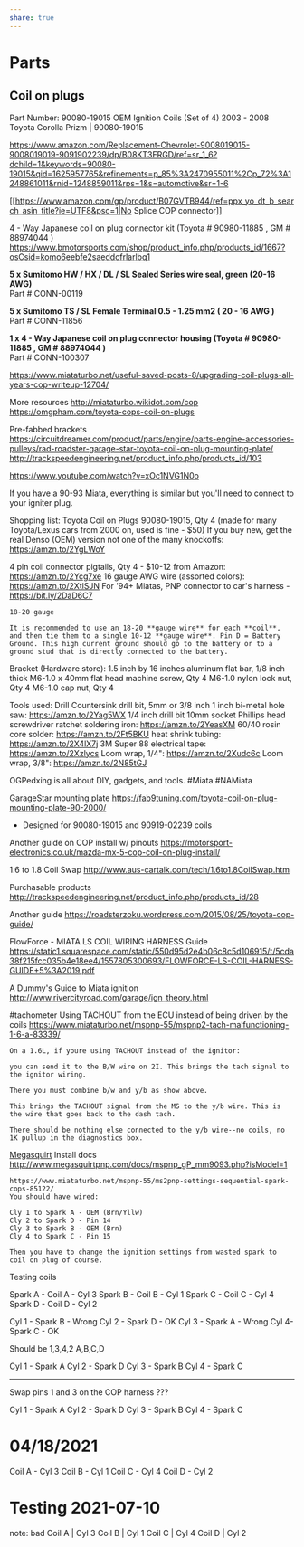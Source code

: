 ```yaml
---
share: true
---
```



# Parts
## Coil on plugs
Part Number: 90080-19015
OEM Ignition Coils (Set of 4) 2003 - 2008 Toyota Corolla Prizm | 90080-19015

https://www.amazon.com/Replacement-Chevrolet-9008019015-9008019019-9091902239/dp/B08KT3FRGD/ref=sr_1_6?dchild=1&keywords=90080-19015&qid=1625957765&refinements=p_85%3A2470955011%2Cp_72%3A1248861011&rnid=1248859011&rps=1&s=automotive&sr=1-6


[[https://www.amazon.com/gp/product/B07GVTB944/ref=ppx_yo_dt_b_search_asin_title?ie=UTF8&psc=1|No Splice COP connector]]

4 - Way Japanese coil on plug connector kit (Toyota # 90980-11885 , GM # 88974044 )
https://www.bmotorsports.com/shop/product_info.php/products_id/1667?osCsid=komo6eebfe2saeddofrlarlbq1

 **5 x Sumitomo HW / HX / DL / SL Sealed Series wire seal, green (20-16 AWG)**   
Part # CONN-00119

**5 x Sumitomo TS / SL Female Terminal 0.5 - 1.25 mm2 ( 20 - 16 AWG )**    
Part # CONN-11856

**1 x 4 - Way Japanese coil on plug connector housing (Toyota # 90980-11885 , GM # 88974044 )**     
Part # CONN-100307



https://www.miataturbo.net/useful-saved-posts-8/upgrading-coil-plugs-all-years-cop-writeup-12704/

More resources
http://miataturbo.wikidot.com/cop
https://omgpham.com/toyota-cops-coil-on-plugs

Pre-fabbed brackets
https://circuitdreamer.com/product/parts/engine/parts-engine-accessories-pulleys/rad-roadster-garage-star-toyota-coil-on-plug-mounting-plate/
http://trackspeedengineering.net/product_info.php/products_id/103


https://www.youtube.com/watch?v=xOc1NVG1N0o

If you have a 90-93 Miata, everything is similar but you'll need to connect to your igniter plug.

Shopping list:
Toyota Coil on Plugs 90080-19015, Qty 4 (made for many Toyota/Lexus cars from 2000 on, used is fine - $50)  If you buy new, get the real Denso (OEM) version not one of the many knockoffs: https://amzn.to/2YgLWoY

4 pin coil connector pigtails, Qty 4 - $10-12 from Amazon: https://amzn.to/2Ycg7xe
16 gauge AWG wire (assorted colors): https://amzn.to/2XtlSJN
For '94+ Miatas, PNP connector to car's harness - https://bit.ly/2DaD6C7


```
18-20 gauge

It is recommended to use an 18-20 **gauge wire** for each **coil**, and then tie them to a single 10-12 **gauge wire**. Pin D = Battery Ground. This high current ground should go to the battery or to a ground stud that is directly connected to the battery.
```

Bracket (Hardware store):
1.5 inch by 16 inches aluminum flat bar, 1/8 inch thick
M6-1.0 x 40mm flat head machine screw, Qty 4
M6-1.0 nylon lock nut, Qty 4
M6-1.0 cap nut, Qty 4

Tools used:
Drill
Countersink drill bit, 5mm or 3/8 inch 
1 inch bi-metal hole saw: https://amzn.to/2Yag5WX
1/4 inch drill bit
10mm socket
Phillips head screwdriver
ratchet
soldering iron: https://amzn.to/2YeasXM
60/40 rosin core solder: https://amzn.to/2Ft5BKU
heat shrink tubing: https://amzn.to/2X4lX7j
3M Super 88 electrical tape: https://amzn.to/2Xzlycs
Loom wrap, 1/4": https://amzn.to/2Xudc6c
Loom wrap, 3/8": https://amzn.to/2N85tGJ

OGPedxing is all about DIY, gadgets, and tools. #Miata #NAMiata

GarageStar mounting plate
https://fab9tuning.com/toyota-coil-on-plug-mounting-plate-90-2000/
- Designed for 90080-19015 and 90919-02239 coils

Another guide on COP install w/ pinouts
https://motorsport-electronics.co.uk/mazda-mx-5-cop-coil-on-plug-install/


1.6 to 1.8 Coil Swap
http://www.aus-cartalk.com/tech/1.6to1.8CoilSwap.htm

Purchasable products
http://trackspeedengineering.net/product_info.php/products_id/28

Another guide
https://roadsterzoku.wordpress.com/2015/08/25/toyota-cop-guide/

FlowForce - MIATA LS COIL WIRING HARNESS Guide
https://static1.squarespace.com/static/550d95d2e4b06c8c5d106915/t/5cda38f215fcc035b4e18ee4/1557805300693/FLOWFORCE-LS-COIL-HARNESS-GUIDE+5%3A2019.pdf


A Dummy's Guide to Miata ignition
http://www.rivercityroad.com/garage/ign_theory.html

#tachometer
Using TACHOUT from the ECU instead of being driven by the coils
https://www.miataturbo.net/mspnp-55/mspnp2-tach-malfunctioning-1-6-a-83339/
```
On a 1.6L, if youre using TACHOUT instead of the ignitor:

you can send it to the B/W wire on 2I. This brings the tach signal to the ignitor wiring.

There you must combine b/w and y/b as show above.

This brings the TACHOUT signal from the MS to the y/b wire. This is the wire that goes back to the dash tach.

There should be nothing else connected to the y/b wire--no coils, no 1K pullup in the diagnostics box.
```


[Megasquirt](Megasquirt.md) Install docs
http://www.megasquirtpnp.com/docs/mspnp_gP_mm9093.php?isModel=1

```
https://www.miataturbo.net/mspnp-55/ms2pnp-settings-sequential-spark-cops-85122/
You should have wired:

Cly 1 to Spark A - OEM (Brn/Yllw)
Cly 2 to Spark D - Pin 14
Cly 3 to Spark B - OEM (Brn)
Cly 4 to Spark C - Pin 15

Then you have to change the ignition settings from wasted spark to coil on plug of course.
```


Testing coils 

Spark A - Coil A - Cyl 3 
Spark B - Coil B - Cyl 1
Spark C - Coil C - Cyl 4
Spark D - Coil D - Cyl 2

Cyl 1 - Spark B - Wrong
Cyl 2 - Spark D - OK
Cyl 3 - Spark A - Wrong
Cyl 4- Spark C - OK

Should be
1,3,4,2
A,B,C,D

Cyl 1 - Spark A
Cyl 2 - Spark D
Cyl 3 - Spark B
Cyl 4 - Spark C

---
Swap pins 1 and 3 on the COP harness
???

Cyl 1 - Spark A
Cyl 2 - Spark D
Cyl 3 - Spark B
Cyl 4 - Spark C

# 04/18/2021
Coil A - Cyl 3
Coil B - Cyl 1
Coil C - Cyl 4
Coil D - Cyl 2

# Testing 2021-07-10
note: bad
Coil A | Cyl 3
Coil B | Cyl 1
Coil C | Cyl 4
Coil D | Cyl 2


